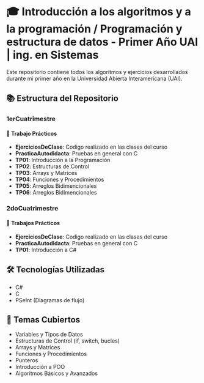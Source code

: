 # 🎓 Introducción a los algoritmos y a la programación / Programación y estructura de datos - Primer Año UAI | ing. en Sistemas

Este repositorio contiene todos los algoritmos y ejercicios desarrollados durante mi primer año en la Universidad Abierta Interamericana (UAI).

## 📚 Estructura del Repositorio

### 1erCuatrimestre

#### 📝 Trabajo Prácticos
- **EjerciciosDeClase**: Codigo realizado en las clases del curso
- **PracticaAutodidacta**: Pruebas en general con C
- **TP01**: Introducción a la Programación
- **TP02**: Estructuras de Control
- **TP03**: Arrays y Matrices
- **TP04**: Funciones y Procedimientos
- **TP05**: Arreglos Bidimencionales
- **TP06**: Arreglos Bidimencionales

### 2doCuatrimestre

#### 📝 Trabajos Prácticos
- **EjerciciosDeClase**: Codigo realizado en las clases del curso
- **PracticaAutodidacta**: Pruebas en general con C
- **TP01**: Introducción a C#

## 🛠️ Tecnologías Utilizadas
- C#
- C
- PSeInt (Diagramas de flujo)

## 📌 Temas Cubiertos
- Variables y Tipos de Datos
- Estructuras de Control (if, switch, bucles)
- Arrays y Matrices
- Funciones y Procedimientos
- Punteros
- Introducción a POO
- Algoritmos Básicos y Avanzados
